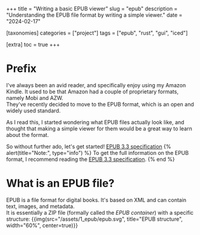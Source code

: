 +++
title = "Writing a basic EPUB viewer"
slug = "epub"
description = "Understanding the EPUB file format by writing a simple viewer."
date = "2024-02-17" 

[taxonomies]
categories = ["project"]
tags = ["epub", "rust", "gui", "iced"]

[extra]
toc = true
+++

# Prefix
I've always been an avid reader, and specifically enjoy using my Amazon Kindle. It used to be that Amazon had a couple of proprietary formats, namely Mobi and AZW.  
They've recently decided to move to the EPUB format, which is an open and widely used standard. 

As I read this, I started wondering what EPUB files actually look like, and thought that making a simple viewer for them would be a great way to learn about the format.

So without further ado, let's get started!
[EPUB 3.3 specification](https://www.w3.org/TR/epub-33/)
{% alert(title="Note:", type="info") %}
To get the full information on the EPUB format, I recommend reading the [EPUB 3.3 specification](https://www.w3.org/TR/epub-33/).
{% end %}

# What is an EPUB file?
EPUB is a file format for digital books. It's based on XML and can contain text, images, and metadata.  
It is essentially a ZIP file (formally called the *EPUB container*) with a specific structure: 
{{img(src="/assets/1_epub/epub.svg", title="EPUB structure", width="60%", center=true)}}